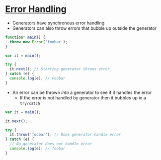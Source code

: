 # [Error Handling](https://github.com/getify/You-Dont-Know-JS/blob/master/async%20%26%20performance/ch4.md#synchronous-error-handling)

* Generators have synchronous error handling
* Generators can also throw errors that bubble up outside the generator

```javascript
function* main() {
  throw new Error('foobar');
}

var it = main();

try {
  it.next(); // Starting generator throws error
} catch (e) {
  console.log(e); // Foobar
}
```

* An error can be thrown *into* a generator to see if it handles the error
  * If the error is not handled by generator then it bubbles up in a `try/catch`

```javascript
var it = main();

it.next();

try {
  it.throw('foobar'); // Does generator handle error
} catch (e) {
  // No generator does not handle error
  console.log(e); // foobar
}
```
